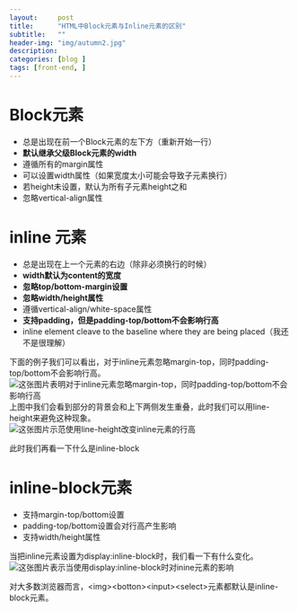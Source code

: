```yaml
---
layout:     post
title:      "HTML中Block元素与Inline元素的区别"
subtitle:   ""
header-img: "img/autumn2.jpg"
description: 
categories: [blog ]
tags: [front-end, ]
---
```




# Block元素

* 总是出现在前一个Block元素的左下方（重新开始一行）
* **默认继承父级Block元素的width**
* 遵循所有的margin属性
* 可以设置width属性（如果宽度太小可能会导致子元素换行）
* 若height未设置，默认为所有子元素height之和
* 忽略vertical-align属性

# inline 元素

* 总是出现在上一个元素的右边（除非必须换行的时候）
* **width默认为content的宽度**
* **忽略top/bottom-margin设置**
* **忽略width/height属性**
* 遵循vertical-align/white-space属性
* **支持padding，但是padding-top/bottom不会影响行高**
* inline element cleave to the baseline where they are being placed（我还不是很理解）

下面的例子我们可以看出，对于inline元素忽略margin-top，同时padding-top/bottom不会影响行高。  
![这张图片表明对于inline元素忽略margin-top，同时padding-top/bottom不会影响行高](https://github.com/tank0317/tank0317.github.io/blob/master/images/BlockVSInline/2.PNG?raw=true)
上图中我们会看到<span>部分的背景会和上下两侧发生重叠，此时我们可以用line-height来避免这种现象。  
![这张图片示范使用line-height改变inline元素的行高](https://github.com/tank0317/tank0317.github.io/blob/master/images/BlockVSInline/1.PNG?raw=true)  

此时我们再看一下什么是inline-block
# inline-block元素

* 支持margin-top/bottom设置
* padding-top/bottom设置会对行高产生影响
* 支持width/height属性

当把inline元素设置为display:inline-block时，我们看一下有什么变化。
![这张图片表示当使用display:inline-block时对inine元素的影响](https://github.com/tank0317/tank0317.github.io/blob/master/images/BlockVSInline/2.PNG?raw=true)   

对大多数浏览器而言，&lt;img&gt;&lt;botton&gt;&lt;input&gt;&lt;select&gt;元素都默认是inline-block元素。